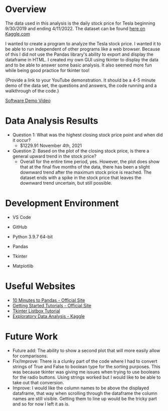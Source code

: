 # Overview

The data used in this analysis is the daily stock price for Tesla beginning 9/30/2019 and ending 4/11/2022. The dataset can be found [here on Kaggle.com](https://www.kaggle.com/datasets/jillanisofttech/tesla-stock-price)

I wanted to create a program to analyze the Tesla stock price. I wanted it to be able to run independent of other programs like a web browser. Because of this I did not use the Pandas library's ability to export and display the dataframe in HTML. I created my own GUI using tkinter to display the data and to be able to answer some basic analysis. It also seemed more fun while being good practice for tkinter too!

{Provide a link to your YouTube demonstration.  It should be a 4-5 minute demo of the data set, the questions and answers, the code running and a walkthrough of the code.}

[Software Demo Video](http://youtube.link.goes.here)

# Data Analysis Results

* Question 1: What was the highest closing stock price point and when did it occur?
    * $1229.91 November 4th, 2021
* Question 2: Based on the plot of the closing stock price, is there a general upward trend in the stock price?
    * Overall for the entire time period, yes. However, the plot does show that at the final five months of the data, there has been a slight downward trend after the maximum stock price is reached. The dataset ends with a spike in the stock price that leaves the downward trend uncertain, but still possible.

# Development Environment

* VS Code
* GitHub

* Python 3.9.7 64-bit
* Pandas
* Tkinter
* Matplotlib

# Useful Websites

* [10 Minutes to Pandas - Official Site](https://pandas.pydata.org/docs/user_guide/10min.html#min)
* [Getting Started Tutorials - Official Site](https://pandas.pydata.org/docs/getting_started/intro_tutorials/index.html)
* [Tkinter Listbox Tutorial](https://www.pythontutorial.net/tkinter/tkinter-listbox/)
* [Exploratory Data Analysis - Kaggle](https://www.kaggle.com/code/kashnitsky/topic-1-exploratory-data-analysis-with-pandas/notebook)

# Future Work

* Future add: The ability to show a second plot that will more easily allow for comparisons.
* Fix/Improve: There is a clunky part of the code where I had to convert strings of True and False to boolean type for the sorting purposes. This was because tkinter was giving me issues when trying to use booleans for the radio buttons. Using strings worked but I would like to be able to take out that conversion.
* Improve: I would like the column names to be above the displayed dataframe, that way when scrolling through the dataframe the column names are still visible. Getting them to line up would be the tricky part and so for now I left it as is.